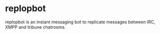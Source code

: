 # replopbot

replopbot is an instant messaging bot to replicate messages between IRC, XMPP and tribune chatrooms.